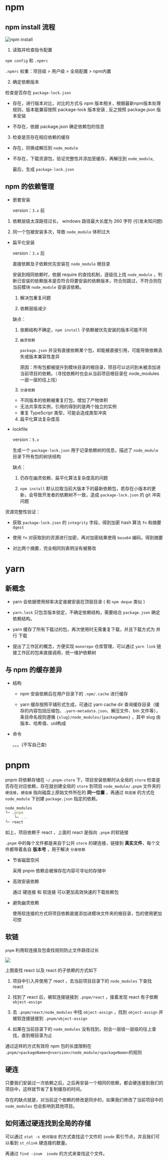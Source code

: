 # npm

## npm install 流程

![npm install](https://p3-juejin.byteimg.com/tos-cn-i-k3u1fbpfcp/1a15bd47e5e940e686801feac038e94b~tplv-k3u1fbpfcp-zoom-in-crop-mark:3024:0:0:0.awebp?)

1. 读取并检查指令配置

  `npm config` 和 `.npmrc`

  `.npmrc` 权重：项目级 > 用户级 > 全局配置 > npm内置

2. 确定依赖版本

  检查是否存在 `package-lock.json`

  - 存在，进行版本对比，对比的方式与 npm 版本相关，根据最新npm版本处理规则，版本能兼容按照 package-lock 版本安装 , 反之按照 package.json 版本安装

  - 不存在，依据 package.json 确定依赖包的信息

3. 检查是否存在相应依赖的缓存

  - 存在，将换成解压到 `node_module` 
 
  - 不存在，下载资源包，验证完整性并添加至缓存，再解压到 `node_module`, 

    最后，生成 `package-lock.json`

## npm 的依赖管理

-  嵌套安装

    version：`3.x` 前

  1. 依赖层级太深路径过长， windows 路径最大长度为 260 字符 (引发未知问题)

  2. 同一个包被安装多次，导致 `node_module` 体积过大

-  扁平化安装

   version：`3.x` 后

   直接依赖及子依赖优先安装在 `node_module` 根目录
   
   安装到相同依赖时，依据 require 的查找机制，逐级往上找 `node_module` ，判断已安装的依赖版本是否符合将要安装的依赖版本，符合则跳过，不符合则在当前模块 `node_module` 安装该依赖。

   1. 解决包重复问题

   2. 依赖层级减少

   缺点：

   1. 依赖结构不确定，`npm install` 子依赖被优先安装的版本可能不同

   2. `幽灵依赖`

      `package.json` 并没有直接依赖某个包，却能被直接引用，可能导致依赖丢失或版本兼容性差异

      原因：所有包都被提升到模块目录的根目录，项目可以访问到未被添加进当前项目的依赖。（寻找依赖时也会从当前项目根目录在 node_modules 一层一层的往上找）

   3. `分身依赖`

    - 不同版本的依赖被重复打包，增加了产物体积
    - 无法共享库实例，引用的得到的是两个独立的实例
    - 重复 TypeScript 类型，可能会造成类型冲突

    4. 扁平化算法复杂度高

- lockfile

  version：`5.x`

  生成一个 `package-lock.json` 用于记录依赖树的信息，描述了 `node_module` 目录下所有包的树状结构

  缺点：

  1. 仍存在幽灵依赖、扁平化算法复杂度高的问题

  2. `npm install` 默认拉取当前大版本下的最新依赖包，若存在小版本的更新，会导致开发者的依赖树不一致，造成 `package-lock.json` 的 git 冲突问题 

资源完整性验证：

- 获取 `package-lock.json` 的 `integrity` 字段，得到加密 hash 算法 `fn` 和摘要 `dgest`

- 使用 `fn` 对获取到的资源进行加密，再对加密结果使用 `base64` 编码，得到摘要

- 对比两个摘要，完全相同则表明没有被篡改


# yarn

## 新概念

- yarn 会依据使用频率决定谁被安装在顶层目录 ( 和 `npm deque` 类似 )

- `yarn.lock`  只包含版本锁定，不确定依赖结构，需要结合 `package.json` 确定依赖结构。

- yarn 缓存了所有下载过的包，再次使用时无需重复下载，并且下载方式为 并行 下载

- 提出了工作区的概念，方便实现 `monorepo` 仓库管理，可以通过 `yarn link` 链接工作区的包来直接调用，统一维护依赖树

## 与 npm 的缓存差异

- 结构

  - npm 安装依赖后在用户目录下的 `.npm/.cache` 进行缓存

  - yarn 缓存按照平铺形式生成，可通过 yarn cache dir 查询缓存目录（缓存的内容包括压缩包、`.yarn-metadata.json`、解压文件、bin  文件等），条目命名规则遵循 `{slug}/node_modules/{packageName}` ，其中 slug 由版本、哈希值、uid构成

- 命令

  。。。(不写自己查)

# pnpm

pnpm 将依赖存储在 `~/.pnpm-store` 下，项目安装依赖时从全局的 `store` 检查是否存在对应依赖，存在就创建全局的 `store` 到项目 `node_module/.pnpm` 文件夹的 `硬连接`，`硬连接` 指向磁盘上原始文件所在的 **同一位置** ，再通过 `软连接` 的方式在 `node_module` 下创建 `package.json` 指定的依赖。

```js
node_modules
└─ .pnpm
    └─ ...
└─ react 
```

如上，项目依赖于 react ，上面的 react 是指向 `.pnpm` 的软链接

`.pnpm` 中的每个文件都是来自于公共 `store` 的硬连接，链接到 **真实文件**，每个文件都带着各自 **版本号** ，用于解决 `分身依赖`

- 节省磁盘空间

  采用 pnpm 依赖会被保存在内容可寻址的存储中

- 高效安装依赖

  通过 硬连接 和 软连接 可以更加高效快速的下载依赖包

- 避免幽灵依赖

  使用软连接的方式将项目依赖直接添加进模块文件夹的根目录，包的使用更加可控

## 软链

`pnpm`  利用软连接及包查找规则防止文件路径过长

![](https://p9-juejin.byteimg.com/tos-cn-i-k3u1fbpfcp/53bd1449223f41f38beab289d70bd5d3~tplv-k3u1fbpfcp-zoom-in-crop-mark:3024:0:0:0.awebp?)

上图查找 react 以及 react 的子依赖的方式如下

1. 项目中引入并使用了 react ，去当前项目目录下的 `node_modules` 下查找 react

2. 找到了 react 后，被软连接链接到 `.pnpm/react` ，接着发现 react 有子依赖 `object-assign` 

3. 去 `.pnpm/react/node_modules` 中找  `object-assign` ，找到 `object-assign` 并被软连接链接到 `.pnpm/object-assign`

4. 如果在当前目录下的 `node_modules` 没有找到，则会一层级一层级的往上查找，直到根目录为止

通过这样的方式有效将 npm 包的长度限制在 `.pnpm/<packageName>@<version>/node_module/<packageName>`的规则

## 硬连

只要我们安装过一次依赖之后，之后再安装一个相同的依赖，都会硬连接到我们的项目中，这样就节省了复制缓存的时间。

存在的缺点就是，对当前这个依赖的修改是同步的，如果我们修改了当前项目中的 `node_modules` 也会影响到其他项目。

## 如何通过硬连找到全局的存储

可以通过 `stat -s 绝对路径` 的方式查找这个文件的 `inode` 索引节点，并且我们可以看到  `st_nlink` 硬连接的数量。

再通过 `find -inum  inode` 的方式来查找这个文件。
